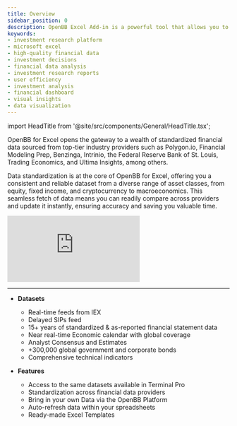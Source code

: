 ```yaml
---
title: Overview
sidebar_position: 0
description: OpenBB Excel Add-in is a powerful tool that allows you to access financial data directly from Excel. With the OpenBB Excel Add-in, you can easily create financial models and perform financial analysis without leaving your spreadsheet.
keywords:
- investment research platform
- microsoft excel
- high-quality financial data
- investment decisions
- financial data analysis
- investment research reports
- user efficiency
- investment analysis
- financial dashboard
- visual insights
- data visualization
---
```


import HeadTitle from '@site/src/components/General/HeadTitle.tsx';

<HeadTitle title="OpenBB Terminal Excel Add-in Docs" />

OpenBB for Excel opens the gateway to a wealth of standardized financial data sourced from top-tier industry providers such as Polygon.io, Financial Modeling Prep, Benzinga, Intrinio, the Federal Reserve Bank of St. Louis, Trading Economics, and Ultima Insights, among others.

Data standardization is at the core of OpenBB for Excel, offering you a consistent and reliable dataset from a diverse range of asset classes, from equity, fixed income, and cryptocurrency to macroeconomics. This seamless fetch of data means you can readily compare across providers and update it instantly, ensuring accuracy and saving you valuable time.

<div style={{position: 'relative', paddingBottom: '56.25%', height: '0', overflow: 'hidden', maxWidth: '100%'}}>
    <iframe
        style={{position: 'absolute', top: '0', left: '0', width: '100%', height: '100%', display: 'block', margin: '0 auto'}}
        src="https://www.youtube.com/embed/9EEI4uce5Bs?si=us54nvFmBtfqe4Tz"
        title="YouTube video player"
        frameBorder="0"
        allow="accelerometer; autoplay; clipboard-write; encrypted-media; gyroscope; picture-in-picture; web-share"
        allowFullScreen>
    </iframe>
</div>

---

- **Datasets**

  - Real-time feeds from IEX
  - Delayed SIPs feed
  - 15+ years of standardized & as-reported financial statement data
  - Near real-time Economic calendar with global coverage
  - Analyst Consensus and Estimates
  - +300,000 global government and corporate bonds
  - Comprehensive technical indicators

- **Features**

  - Access to the same datasets available in Terminal Pro
  - Standardization across financial data providers
  - Bring in your own Data via the OpenBB Platform
  - Auto-refresh data within your spreadsheets
  - Ready-made Excel Templates
